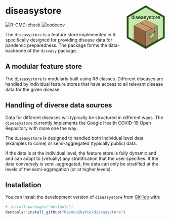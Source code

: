 # diseasystore <img src="man/figures/logo.png" align="right" height="138" />
[![R-CMD-check](https://github.com/RasmusSkytte/diseasystore/actions/workflows/R-CMD-check.yaml/badge.svg)](https://github.com/RasmusSkytte/diseasystore/actions/workflows/R-CMD-check.yaml)
[![codecov](https://codecov.io/gh/RasmusSkytte/diseasystore/branch/main/graph/badge.svg?token=ZAUHJPQ28D)](https://codecov.io/gh/RasmusSkytte/diseasystore)

The `diseasystore` is a feature store implemented in R specifically designed for providing disease data for pandemic preparedness.
The package forms the data-backbone of the `diseasy` package.
## A modular feature store
The `diseasystore` is modularly built using R6 classes.
Different diseases are handled by individual feature stores that have access to all relevant disease data for the given disease.

## Handling of diverse data sources
Data for different diseases will typically be structured in different ways. The `diseasystore` currently implements the Google Health COVID-19 Open Repository with more one the way.

The `diseasystore` is designed to handled both individual level data (examples to come) or semi-aggregated (typically public) data.

If the data is at the individual level, the feature store is fully dynamic and  and can adapt to (virtually) any stratification that the user specifies.
If the data conversely is semi-aggregated, the data can only be stratified at the levels of the semi-aggregation (or at higher levels).

## Installation

You can install the development version of `diseasystore` from [GitHub](https://github.com/) with:

``` r
# install.packages("devtools")
devtools::install_github("RasmusSkytte/diseasystore")
```
